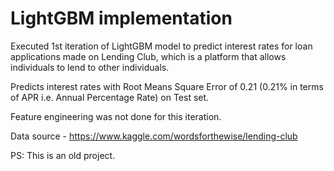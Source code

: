 # LightGBM implementation 
Executed 1st iteration of LightGBM model to predict interest rates for loan applications made on Lending Club, which is a platform that allows individuals to lend to other individuals.

Predicts interest rates with Root Means Square Error of 0.21 (0.21% in terms of APR i.e. Annual Percentage Rate) on Test set.

Feature engineering was not done for this iteration.

Data source - https://www.kaggle.com/wordsforthewise/lending-club

PS: This is an old project.
